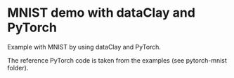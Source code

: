 # MNIST demo with dataClay and PyTorch

Example with MNIST by using dataClay and PyTorch.

The reference PyTorch code is taken from the examples (see pytorch-mnist folder).
